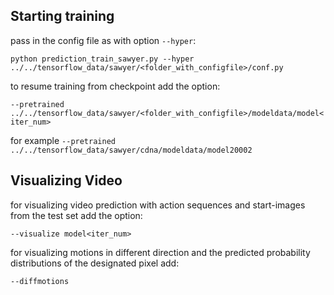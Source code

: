 ## Starting training

pass in the config file as with option `--hyper`:

```python prediction_train_sawyer.py --hyper ../../tensorflow_data/sawyer/<folder_with_configfile>/conf.py```

to resume training from checkpoint add the option:


 ```--pretrained ../../tensorflow_data/sawyer/<folder_with_configfile>/modeldata/model<iter_num>```

for example
 ```--pretrained ../../tensorflow_data/sawyer/cdna/modeldata/model20002```


## Visualizing Video

for visualizing video prediction with action sequences and start-images from the test set add the option:

`--visualize model<iter_num>`

for visualizing motions in different direction and the predicted probability distributions of the designated pixel add:

`--diffmotions`

